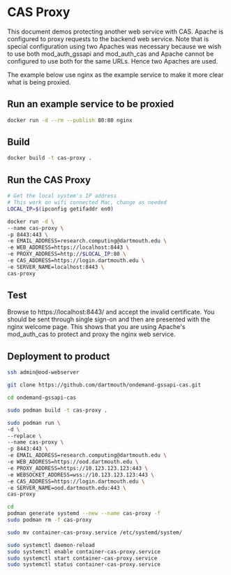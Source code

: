 # CAS Proxy

This document demos protecting another web service with CAS. Apache is configured to proxy requests to the backend web service. Note that is special configuration using two Apaches was necessary because we wish to use both mod_auth_gssapi and mod_auth_cas and Apache cannot be configured to use both for the same URLs. Hence two Apaches are used.

The example below use nginx as the example service to make it more clear what is being proxied.

## Run an example service to be proxied

```sh
docker run -d --rm --publish 80:80 nginx
```

## Build

```sh
docker build -t cas-proxy .
```

## Run the CAS Proxy

```sh
# Get the local system's IP address
# This work on wifi connected Mac, change as needed
LOCAL_IP=$(ipconfig getifaddr en0)

docker run -d \
--name cas-proxy \
-p 8443:443 \
-e EMAIL_ADDRESS=research.computing@dartmouth.edu \
-e WEB_ADDRESS=https://localhost:8443 \
-e PROXY_ADDRESS=http://$LOCAL_IP:80 \
-e CAS_ADDRESS=https://login.dartmouth.edu \
-e SERVER_NAME=localhost:8443 \
cas-proxy
```

## Test

Browse to https://localhost:8443/ and accept the invalid certificate. You should be sent through single sign-on and then are presented with the nginx welcome page. This shows that you are using Apache's mod_auth_cas to protect and proxy the nginx web service.

## Deployment to product

```sh
ssh admin@ood-webserver

git clone https://github.com/dartmouth/ondemand-gssapi-cas.git

cd ondemand-gssapi-cas

sudo podman build -t cas-proxy .

sudo podman run \
-d \
--replace \
--name cas-proxy \
-p 8443:443 \
-e EMAIL_ADDRESS=research.computing@dartmouth.edu \
-e WEB_ADDRESS=https://ood.dartmouth.edu \
-e PROXY_ADDRESS=https://10.123.123.123:443 \
-e WEBSOCKET_ADDRESS=wss://10.123.123.123:443 \
-e CAS_ADDRESS=https://login.dartmouth.edu \
-e SERVER_NAME=ood.dartmouth.edu:443 \
cas-proxy

cd
podman generate systemd --new --name cas-proxy -f
sudo podman rm -f cas-proxy

sudo mv container-cas-proxy.service /etc/systemd/system/

sudo systemctl daemon-reload
sudo systemctl enable container-cas-proxy.service
sudo systemctl start container-cas-proxy.service
sudo systemctl status container-cas-proxy.service
```